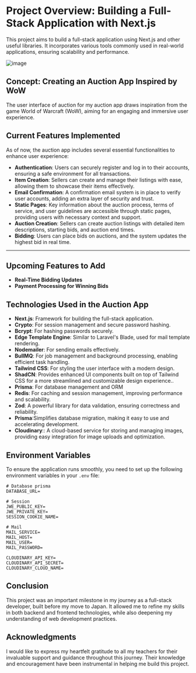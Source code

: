 # Project Overview: Building a Full-Stack Application with Next.js

This project aims to build a full-stack application using Next.js and other useful libraries. It incorporates various tools commonly used in real-world applications, ensuring scalability and performance.

![image](https://github.com/user-attachments/assets/0a06d0d3-4712-404a-a9d4-af4d4e4777af)


## Concept: Creating an Auction App Inspired by WoW

The user interface of auction for my auction app draws inspiration from the game World of Warcraft (WoW), aiming for an engaging and immersive user experience.

## Current Features Implemented

As of now, the auction app includes several essential functionalities to enhance user experience:

- **Authentication**: Users can securely register and log in to their accounts, ensuring a safe environment for all transactions.
- **Item Creation**: Sellers can create and manage their listings with ease, allowing them to showcase their items effectively.
- **Email Confirmation**: A confirmation email system is in place to verify user accounts, adding an extra layer of security and trust.
- **Static Pages**: Key information about the auction process, terms of service, and user guidelines are accessible through static pages, providing users with necessary context and support.
- **Auction Creation**: Sellers can create auction listings with detailed item descriptions, starting bids, and auction end times.
- **Bidding**: Users can place bids on auctions, and the system updates the highest bid in real time.

---

## Upcoming Features to Add

- **Real-Time Bidding Updates**
- **Payment Processing for Winning Bids**

## Technologies Used in the Auction App

-   **Next.js**: Framework for building the full-stack application.
-   **Crypto**: For session management and secure password hashing.
-   **Bcrypt**: For hashing passwords securely.
-   **Edge Template Engine**: Similar to Laravel's Blade, used for mail template rendering.
-   **Nodemailer**: For sending emails effectively.
-   **BullMQ**: For job management and background processing, enabling efficient task handling.
-   **Tailwind CSS**: For styling the user interface with a modern design.
-   **ShadCN**: Provides enhanced UI components built on top of Tailwind CSS for a more streamlined and customizable design experience..
-   **Prisma**: For database management and ORM
-   **Redis**: For caching and session management, improving performance and scalability.
-   **Zod**: A powerful library for data validation, ensuring correctness and reliability.
-   **Prisma**:Simplifies database migration, making it easy to use and accelerating development.
-   **Cloudinary**:: A cloud-based service for storing and managing images, providing easy integration for image uploads and optimization.  

## Environment Variables

To ensure the application runs smoothly, you need to set up the following environment variables in your `.env` file:

```plaintext
# Database prisma
DATABASE_URL=

# Session
JWE_PUBLIC_KEY=
JWE_PRIVATE_KEY=
SESSION_COOKIE_NAME=

# Mail
MAIL_SERVICE=
MAIL_HOST=
MAIL_USER=
MAIL_PASSWORD=

CLOUDINARY_API_KEY=
CLOUDINARY_API_SECRET=
CLOUDINARY_CLOUD_NAME=
```

## Conclusion

This project was an important milestone in my journey as a full-stack developer, built before my move to Japan. It allowed me to refine my skills in both backend and frontend technologies, while also deepening my understanding of web development practices. 


## Acknowledgments

I would like to express my heartfelt gratitude to all my teachers for their invaluable support and guidance throughout this journey. Their knowledge and encouragement have been instrumental in helping me build this project.
